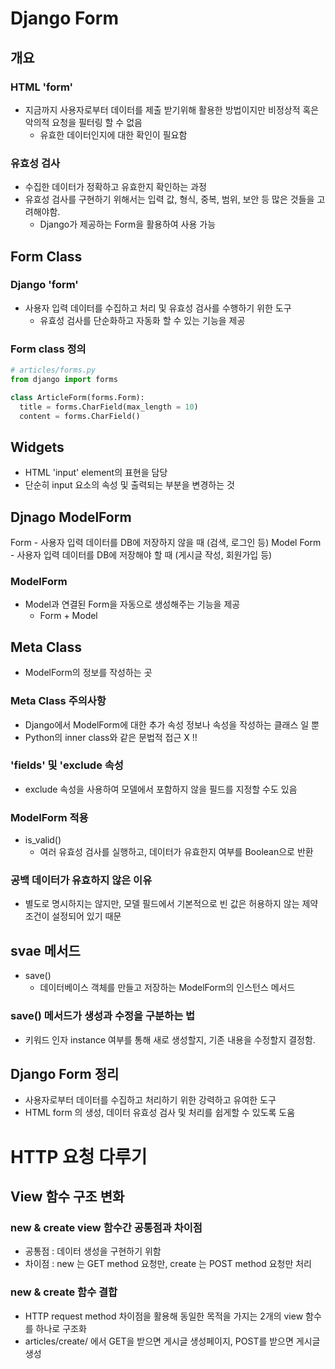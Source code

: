 # Django Form
## 개요
### HTML 'form'
- 지금까지 사용자로부터 데이터를 제출 받기위해 활용한 방법이지만 비정상적 혹은 악의적 요청을 필터링 할 수 없음
  - 유효한 데이터인지에 대한 확인이 필요함

### 유효성 검사
- 수집한 데이터가 정확하고 유효한지 확인하는 과정
- 유효성 검사를 구현하기 위해서는 입력 값, 형식, 중복, 범위, 보안 등 많은 것들을 고려해야함.
  - Django가 제공하는 Form을 활용하여 사용 가능

## Form Class
### Django 'form'
- 사용자 입력 데이터를 수집하고 처리 및 유효성 검사를 수행하기 위한 도구
  - 유효성 검사를 단순화하고 자동화 할 수 있는 기능을 제공

### Form class 정의
```py
# articles/forms.py
from django import forms

class ArticleForm(forms.Form):
  title = forms.CharField(max_length = 10)
  content = forms.CharField()
```

## Widgets
- HTML 'input' element의 표현을 담당
- 단순히 input 요소의 속성 및 출력되는 부분을 변경하는 것


## Djnago ModelForm
Form - 사용자 입력 데이터를 DB에 저장하지 않을 때 (검색, 로그인 등)
Model Form - 사용자 입력 데이터를 DB에 저장해야 할 때 (게시글 작성, 회원가입 등)

### ModelForm
- Model과 연결된 Form을 자동으로 생성해주는 기능을 제공
  - Form + Model

## Meta Class
- ModelForm의 정보를 작성하는 곳

### Meta Class 주의사항
- Django에서 ModelForm에 대한 추가 속성 정보나 속성을 작성하는 클래스 일 뿐
- Python의 inner class와 같은 문법적 접근 X !!

### 'fields' 및 'exclude 속성
- exclude 속성을 사용하여 모델에서 포함하지 않을 필드를 지정할 수도 있음


### ModelForm 적용
- is_valid()
  - 여러 유효성 검사를 실행하고, 데이터가 유효한지 여부를 Boolean으로 반환

### 공백 데이터가 유효하지 않은 이유
- 별도로 명시하지는 않지만, 모델 필드에서 기본적으로 빈 값은 허용하지 않는 제약조건이 설정되어 있기 때문
  

## svae 메서드
- save()
  - 데이터베이스 객체를 만들고 저장하는 ModelForm의 인스턴스 메서드

### save() 메서드가 생성과 수정을 구분하는 법
- 키워드 인자 instance 여부를 통해 새로 생성할지, 기존 내용을 수정할지 결정함.
  

## Django Form 정리
- 사용자로부터 데이터를 수집하고 처리하기 위한 강력하고 유여한 도구
- HTML form 의 생성, 데이터 유효성 검사 및 처리를 쉽게할 수 있도록 도움

# HTTP 요청 다루기
## View 함수 구조 변화
### new & create view 함수간 공통점과 차이점
- 공통점 : 데이터 생성을 구현하기 위함
- 차이점 : new 는 GET method 요청만, create 는 POST method 요청만 처리

### new & create 함수 결합
- HTTP request method 차이점을 활용해 동일한 목적을 가지는 2개의 view 함수를 하나로 구조화
- articles/create/ 에서 GET을 받으면 게시글 생성페이지, POST를 받으면 게시글 생성

